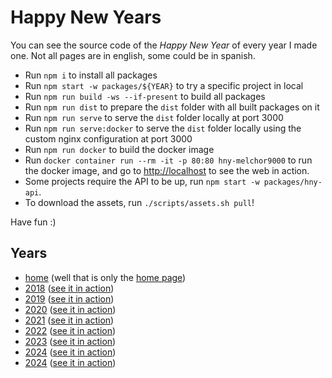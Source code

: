 # Happy New Years

You can see the source code of the _Happy New Year_ of every year I made one. Not all pages are in english, some could be in spanish.

- Run `npm i` to install all packages
- Run `npm start -w packages/${YEAR}` to try a specific project in local
- Run `npm run build -ws --if-present` to build all packages
- Run `npm run dist` to prepare the `dist` folder with all built packages on it
- Run `npm run serve` to serve the `dist` folder locally at port 3000
- Run `npm run serve:docker` to serve the `dist` folder locally using the custom nginx configuration at port 3000
- Run `npm run docker` to build the docker image
- Run `docker container run --rm -it -p 80:80 hny-melchor9000` to run the docker image, and go to [http://localhost](http://localhost) to see the web in action.
- Some projects require the API to be up, run `npm start -w packages/hny-api`.
- To download the assets, run `./scripts/assets.sh pull`!

Have fun :)

## Years

- [home][7] (well that is only the [home page][8])
- [2018][1] ([see it in action][3])
- [2019][2] ([see it in action][4])
- [2020][5] ([see it in action][6])
- [2021][9] ([see it in action][10])
- [2022][11] ([see it in action][12])
- [2023][13] ([see it in action][14])
- [2024][15] ([see it in action][16])
- [2024][17] ([see it in action][18])

[1]: https://github.com/melchor629/hny/tree/master/packages/2018
[2]: https://github.com/melchor629/hny/tree/master/packages/2019
[3]: https://fan.melchor9000.me/2018/
[4]: https://fan.melchor9000.me/2019/
[5]: https://github.com/melchor629/hny/tree/master/packages/2020
[6]: https://fan.melchor9000.me/2020/
[7]: https://github.com/melchor629/hny/tree/master/packages/home
[8]: https://fan.melchor9000.me/
[9]: https://github.com/melchor629/hny/tree/master/packages/2021
[10]: https://fan.melchor9000.me/2021/
[11]: https://github.com/melchor629/hny/tree/master/packages/2022
[12]: https://fan.melchor9000.me/2022/
[13]: https://github.com/melchor629/hny/tree/master/packages/2023
[14]: https://fan.melchor9000.me/2023/
[15]: https://github.com/melchor629/hny/tree/master/packages/2024
[16]: https://fan.melchor9000.me/2024/
[17]: https://github.com/melchor629/hny/tree/master/packages/2025
[18]: https://fan.melchor9000.me/2025/
